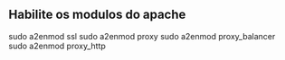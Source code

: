 ## Habilite os modulos do apache

sudo a2enmod ssl
sudo a2enmod proxy
sudo a2enmod proxy_balancer
sudo a2enmod proxy_http

